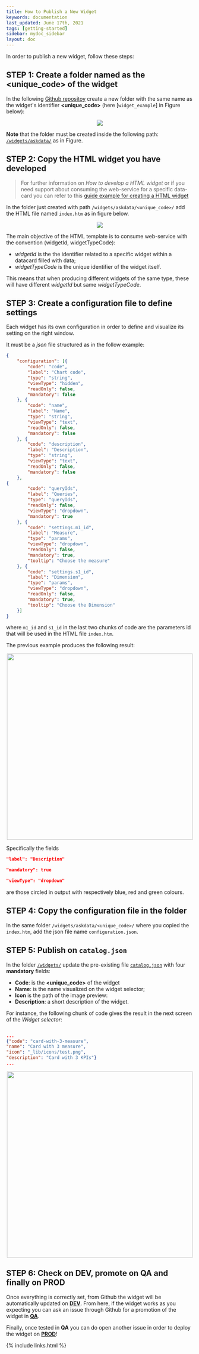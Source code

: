 ```yaml
---
title: How to Publish a New Widget
keywords: documentation
last_updated: June 17th, 2021
tags: [getting-started]
sidebar: mydoc_sidebar
layout: doc
---
```


In order to publish a new widget, follow these steps:

## STEP 1: Create a folder named as the &lt;unique_code&gt; of the widget

In the following [Github repositoy] create a new folder with the same name as the widget's identifier **&lt;unique_code&gt;** (here [`widget_example`] in Figure below):

<p align="center">
  <img src="https://github.com/AskdataHQ/askdata-docs/raw/gh-pages/docs/media/folder_example_widget.png">
</p>

**Note** that the folder must be created inside the following path: [`/widgets/askdata/`] as in Figure.


## STEP 2: Copy the HTML widget you have developed


> For further information on *How to develop a HTML widget* 
> or if you need support about consuming the web-service for a specific data-card 
> you can refer to this [guide example for creating a HTML widget]


In the folder just created with path `/widgets/askdata/<unique_code>/` add the HTML file named `index.htm` as in figure below.

<p align="center">
  <img src="https://github.com/AskdataHQ/askdata-docs/raw/gh-pages/docs/media/folder_index_widget.png">
</p>

The main objective of the HTML template is to consume web-service with the convention (widgetId, widgetTypeCode):
- *widgetId* is the the identifier related to a specific widget within a datacard filled with data;
- *widgetTypeCode* is the unique identifier of the widget itself.

This means that when producing different widgets of the same type, these will have different *widgetId* but same *widgetTypeCode*.



## STEP 3: Create a configuration file to define settings

Each widget has its own configuration in order to define and visualize its setting on the right window.

It must be a *json* file structured as in the follow example:


```JSON
{
	"configuration": [{
        "code": "code",
        "label": "Chart code",
        "type": "string",
        "viewType": "hidden",
        "readOnly": false,
        "mandatory": false
    }, {
        "code": "name",
        "label": "Name",
        "type": "string",
        "viewType": "text",
        "readOnly": false,
        "mandatory": false
    }, {
        "code": "description",
        "label": "Description",
        "type": "string",
        "viewType": "text",
        "readOnly": false,
        "mandatory": false
    }, 
{
        "code": "queryIds",
        "label": "Queries",
        "type": "queryIds",
        "readOnly": false,
        "viewType": "dropdown",
        "mandatory": true
    }, {
        "code": "settings.m1_id",
        "label": "Measure",
        "type": "params",
        "viewType": "dropdown",
        "readOnly": false,
        "mandatory": true,
        "tooltip": "Choose the measure"
    }, {
        "code": "settings.s1_id",
        "label": "Dimension",
        "type": "params",
        "viewType": "dropdown",
        "readOnly": false,
        "mandatory": true,
        "tooltip": "Choose the Dimension"
    }]
}


```

where `m1_id` and `s1_id` in the last two chunks of code are the parameters id that will be used in the HTML file `index.htm`.



The previous example produces the following result:


<p align="center">
  <img width="500" src="https://github.com/AskdataHQ/askdata-docs/raw/gh-pages/docs/media/widget_properites.png">
</p>


Specifically the fields
```JSON 
"label": "Description"
```

```JSON 
"mandatory": true
```

```JSON 
"viewType": "dropdown"
```

are those circled in output with respectively blue, red and green colours.


## STEP 4: Copy the configuration file in the folder

In the same folder `/widgets/askdata/<unique_code>/` where you copied the `index.htm`, add the json file name `configuration.json`.

## STEP 5: Publish on `catalog.json`

In the folder [`/widgets/`] update the pre-existing file [`catalog.json`] with four **mandatory** fields:
+ **Code**: is the **<unique_code>** of the widget
+ **Name**: is the name visualized on the widget selector;
+ **Icon** is the path of the image preview:
+ **Description**: a short description of the widget.


For instance, the following chunk of code gives the result in the next screen of the *Widget selector*:

```JSON

...
{"code": "card-with-3-measure",
"name": "Card with 3 measure",
"icon": "_lib/icons/test.png",
"description": "Card with 3 KPIs"}
...

```

<p align="center">
  <img width="500" src="https://github.com/AskdataHQ/askdata-docs/raw/gh-pages/docs/media/screen_widget_selector.png">
</p>




## STEP 6: Check on DEV, promote on QA and finally on PROD

Once everything is correctly set, from Github the widget will be automatically updated on [**DEV**]. From here, if the widget works as you expecting you can ask an issue through Github for a promotion of the widget in [**QA**].

Finally, once tested in **QA** you can do open another issue in order to deploy the widget on [**PROD**]!


[Github repositoy]: <https://github.com/AskdataHQ/askdata-charts-components/tree/main/widgets/askdata>
[`/widgets/askdata/`]: https://github.com/AskdataHQ/askdata-charts-components/tree/main/widgets/askdata
[`_widget_example`]: https://github.com/AskdataHQ/askdata-charts-components/tree/main/widgets/askdata/_widget_example
[guide example for creating a HTML widget]: <https://github.com/AskdataHQ/askdata-docs/blob/gh-pages/docs/widget_creation_example_of_html.md>
[`/widgets/`]: https://github.com/AskdataHQ/askdata-charts-components/tree/main/widgets
[`catalog.json`]: https://github.com/AskdataHQ/askdata-charts-components/blob/main/widgets/catalog.json
[**DEV**]: https://app-dev.askdata.com/ 
[**QA**]: http://app-qa.askdata.com/
[**PROD**]: http://app.askdata.com/ 

{% include links.html %}
